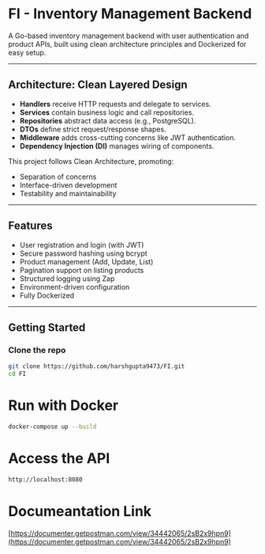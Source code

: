 # FI - Inventory Management Backend

A Go-based inventory management backend with user authentication and product APIs, built using clean architecture principles and Dockerized for easy setup.

---

## Architecture: Clean Layered Design

- **Handlers** receive HTTP requests and delegate to services.
- **Services** contain business logic and call repositories.
- **Repositories** abstract data access (e.g., PostgreSQL).
- **DTOs** define strict request/response shapes.
- **Middleware** adds cross-cutting concerns like JWT authentication.
- **Dependency Injection (DI)** manages wiring of components.

This project follows Clean Architecture, promoting:

- Separation of concerns
- Interface-driven development
- Testability and maintainability

---

## Features

- User registration and login (with JWT)
- Secure password hashing using bcrypt
- Product management (Add, Update, List)
- Pagination support on listing products
- Structured logging using Zap
- Environment-driven configuration
- Fully Dockerized

---

## Getting Started

### Clone the repo

```bash
git clone https://github.com/harshgupta9473/FI.git
cd FI
```

# Run with Docker
```bash
docker-compose up --build
```

# Access the API
```bash
http://localhost:8080
```

# Documeantation Link

[https://documenter.getpostman.com/view/34442065/2sB2x9hpn9](https://documenter.getpostman.com/view/34442065/2sB2x9hpn9)